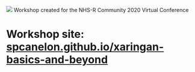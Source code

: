 ![](https://github.com/spcanelon/xaringan-basics-and-beyond/blob/main/xaringan-nhsr-general.png)
Workshop created for the NHS-R Community 2020 Virtual Conference

# Workshop site: [spcanelon.github.io/xaringan-basics-and-beyond](https://spcanelon.github.io/xaringan-basics-and-beyond/index.html)
